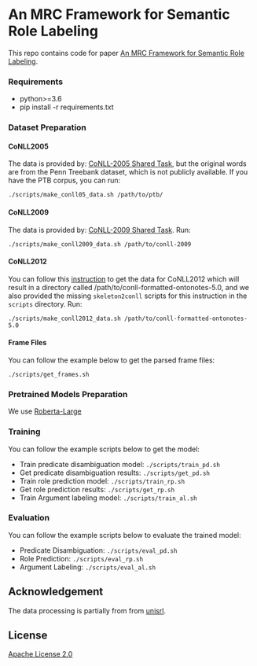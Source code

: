 # An MRC Framework for Semantic Role Labeling
This repo contains code for paper [An MRC Framework for Semantic Role Labeling](.).


### Requirements
- python>=3.6
- pip install -r requirements.txt

### Dataset Preparation
#### CoNLL2005
The data is provided by: [CoNLL-2005 Shared Task](http://www.lsi.upc.edu/~srlconll/soft.html), but the original words are from the Penn Treebank dataset, which is not publicly available. If you have the PTB corpus, you can run:

`./scripts/make_conll05_data.sh /path/to/ptb/`

#### CoNLL2009
The data is provided by: [CoNLL-2009 Shared Task](http://ufal.mff.cuni.cz/conll2009-st/index.html). Run: 

`./scripts/make_conll2009_data.sh /path/to/conll-2009`

#### CoNLL2012
You can follow this [instruction](https://cemantix.org/data/ontonotes.html) to get the data for CoNLL2012 which will result in a directory called /path/to/conll-formatted-ontonotes-5.0, and we also provided the missing `skeleton2conll` scripts for this instruction in the `scripts` directory. Run:

`./scripts/make_conll2012_data.sh /path/to/conll-formatted-ontonotes-5.0`

#### Frame Files
You can follow the example below to get the parsed frame files:

`./scripts/get_frames.sh`

### Pretrained Models Preparation
We use [Roberta-Large](https://huggingface.co/roberta-large)

### Training
You can follow the example scripts below to get the model:
- Train predicate disambiguation model: `./scripts/train_pd.sh`
- Get predicate disambiguation results: `./scripts/get_pd.sh`
- Train role prediction model: `./scripts/train_rp.sh`
- Get role prediction results: `./scripts/get_rp.sh`
- Train Argument labeling model: `./scripts/train_al.sh`
### Evaluation
You can follow the example scripts below to evaluate the trained model:
- Predicate Disambiguation: `./scripts/eval_pd.sh`
- Role Prediction: `./scripts/eval_rp.sh`
- Argument Labeling: `./scripts/eval_al.sh`

## Acknowledgement
The data processing is partially from from [unisrl](https://github.com/bcmi220/unisrl).


## License
[Apache License 2.0](license_link_here)
